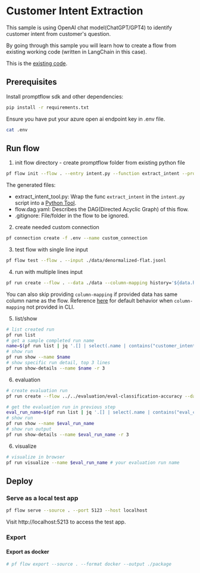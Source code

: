 # Customer Intent Extraction

This sample is using OpenAI chat model(ChatGPT/GPT4) to identify customer intent from customer's question.

By going through this sample you will learn how to create a flow from existing working code (written in LangChain in this case).

This is the [existing code](./intent.py).

## Prerequisites
Install promptflow sdk and other dependencies:

```bash
pip install -r requirements.txt
```

Ensure you have put your azure open ai endpoint key in .env file.

```bash
cat .env
```

## Run flow

1. init flow directory - create promptflow folder from existing python file
```bash
pf flow init --flow . --entry intent.py --function extract_intent --prompt-template chat_prompt=user_intent_zero_shot.jinja2
```
The generated files:
- extract_intent_tool.py: Wrap the func `extract_intent` in the `intent.py` script into a [Python Tool](https://promptflow.azurewebsites.net/tools-reference/python-tool.html).
- flow.dag.yaml: Describes the DAG(Directed Acyclic Graph) of this flow.
- .gitignore: File/folder in the flow to be ignored.

2. create needed custom connection
```bash
pf connection create -f .env --name custom_connection
```

3. test flow with single line input
```bash
pf flow test --flow . --input ./data/denormalized-flat.jsonl
```

4. run with multiple lines input
```bash
pf run create --flow . --data ./data --column-mapping history='${data.history}' customer_info='${data.customer_info}'
```

You can also skip providing `column-mapping` if provided data has same column name as the flow.
Reference [here](aka.ms/pf/column-mapping) for default behavior when `column-mapping` not provided in CLI.

5. list/show 

```bash
# list created run
pf run list
# get a sample completed run name
name=$(pf run list | jq '.[] | select(.name | contains("customer_intent_extraction")) | .name'| head -n 1 | tr -d '"')
# show run
pf run show --name $name
# show specific run detail, top 3 lines
pf run show-details --name $name -r 3
```

6. evaluation

```bash
# create evaluation run
pf run create --flow ../../evaluation/eval-classification-accuracy --data ./data --column-mapping groundtruth='${data.intent}' prediction='${run.outputs.output}' --run $name
```

```bash
# get the evaluation run in previous step
eval_run_name=$(pf run list | jq '.[] | select(.name | contains("eval_classification_accuracy")) | .name'| head -n 1 | tr -d '"')
# show run
pf run show --name $eval_run_name
# show run output
pf run show-details --name $eval_run_name -r 3
```

6. visualize
```bash
# visualize in browser
pf run visualize --name $eval_run_name # your evaluation run name
```

## Deploy 

### Serve as a local test app

```bash
pf flow serve --source . --port 5123 --host localhost
```
Visit http://localhost:5213 to access the test app.

### Export

#### Export as docker
```bash
# pf flow export --source . --format docker --output ./package
```